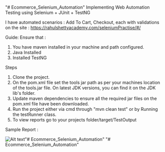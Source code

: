 "# Ecommerce_Selenium_Automation" 
 Implementing Web Automation Testing using Selenium + JUnit + TestNG

I have automated scenarios : Add To Cart, Checkout, each with validations on the site : https://rahulshettyacademy.com/seleniumPractise/#/

Guide: Ensure that : 
1. You have maven installed in your machine and path configured.
2. Java Installed
3. Installed TestNG

Steps

1. Clone the project.
2. On the pom.xml file set the tools jar path as per your machines location of the tools.jar file. On latest JDK versions, you can find it on the JDK lib's folder.
3. Update maven dependencies to ensure all the required jar files on the pom.xml file have been downloaded.
4. Run the project either via cmd through "mvn clean test" or by Running the testRunner class.
5. To view reports go to your projects folder/target/TestOutput

Sample Report :

![Alt text](/relative/path/to/Screenshot_1.png?raw=true "Sample Report")"# Ecommerce_Selenium_Automation" 
"# Ecommerce_Selenium_Automation" 
